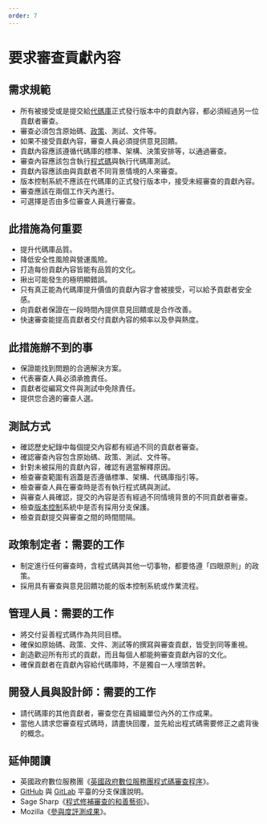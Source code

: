 ```yaml
---
order: 7
---
```


# 要求審查貢獻內容

<!-- SPDX-License-Identifier: CC0-1.0 -->
<!-- written in 2019 - 2022 by The Foundation for Public Code <info@publiccode.net> -->

## 需求規範

* 所有被接受或是提交給[代碼庫](../glossary.md#codebase)正式發行版本中的貢獻內容，都必須經過另一位貢獻者審查。
* 審查必須包含原始碼、[政策](../glossary.md#policy)、測試、文件等。
* 如果不接受貢獻內容，審查人員必須提供意見回饋。
* 貢獻內容應該遵循代碼庫的標準、架構、決策安排等，以通過審查。
* 審查內容應該包含執行[程式碼](../glossary.md#code)與執行代碼庫測試。
* 貢獻內容應該由與貢獻者不同背景情境的人來審查。
* 版本控制系統不應該在代碼庫的正式發行版本中，接受未經審查的貢獻內容。
* 審查應該在兩個工作天內進行。
* 可選擇是否由多位審查人員進行審查。

## 此措施為何重要

* 提升代碼庫品質。
* 降低安全性風險與營運風險。
* 打造每份貢獻內容皆能有品質的文化。
* 揪出可能發生的極明顯錯誤。
* 只有真正能為代碼庫提升價值的貢獻內容才會被接受，可以給予貢獻者安全感。
* 向貢獻者保證在一段時間內提供意見回饋或是合作改善。
* 快速審查能提高貢獻者交付貢獻內容的頻率以及參與熱度。

## 此措施辦不到的事

* 保證能找到問題的合適解決方案。
* 代表審查人員必須承擔責任。
* 貢獻者從編寫文件與測試中免除責任。
* 提供您合適的審查人選。

## 測試方式

* 確認歷史紀錄中每個提交內容都有經過不同的貢獻者審查。
* 確認審查內容包含原始碼、政策、測試、文件等。
* 針對未被採用的貢獻內容，確認有適當解釋原因。
* 檢查審查範圍有涵蓋是否遵循標準、架構、代碼庫指引等。
* 檢查審查人員在審查時是否有執行程式碼與測試。
* 與審查人員確認，提交的內容是否有經過不同情境背景的不同貢獻者審查。
* 檢查[版本控制](../glossary.md#version-control)系統中是否有採用分支保護。
* 檢查貢獻提交與審查之間的時間間隔。

## 政策制定者：需要的工作

* 制定進行任何審查時，含程式碼與其他一切事物，都要恪遵「四眼原則」的政策。
* 採用具有審查與意見回饋功能的版本控制系統或作業流程。

## 管理人員：需要的工作

* 將交付妥善程式碼作為共同目標。
* 確保如原始碼、政策、文件、測試等的撰寫與審查貢獻，皆受到同等重視。
* 創造歡迎所有形式的貢獻，而且每個人都能夠審查貢獻內容的文化。
* 確保貢獻者在貢獻內容給代碼庫時，不是獨自一人埋頭苦幹。

## 開發人員與設計師：需要的工作

* 請代碼庫的其他貢獻者，審查您在貴組織單位內外的工作成果。
* 當他人請求您審查程式碼時，請盡快回覆，並先給出程式碼需要修正之處背後的概念。

## 延伸閱讀

* 英國政府數位服務團《[英國政府數位服務團程式碼審查程序](https://gds-way.cloudapps.digital/manuals/code-review-guidelines.html#content)》。
* [GitHub](https://docs.github.com/en/repositories/configuring-branches-and-merges-in-your-repository/defining-the-mergeability-of-pull-requests/about-protected-branches)
與 [GitLab](https://about.gitlab.com/2014/11/26/keeping-your-code-protected/)
平臺的分支保護說明。
* Sage Sharp《[程式修補審查的和善藝術](https://sage.thesharps.us/2014/09/01/the-gentle-art-of-patch-review/)》。
* Mozilla《[參與度評測成果](https://docs.google.com/presentation/d/1hsJLv1ieSqtXBzd5YZusY-mB8e1VJzaeOmh8Q4VeMio/edit#slide=id.g43d857af8_0177)》。
